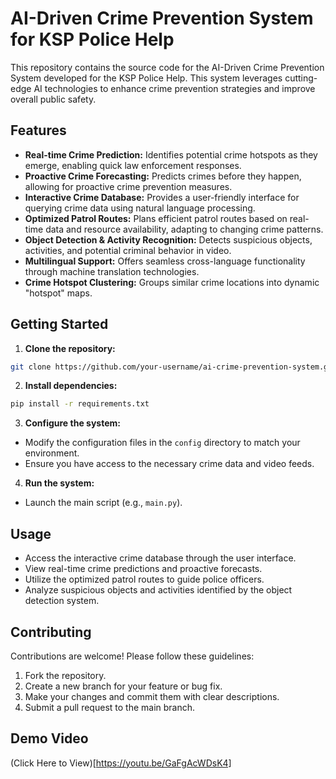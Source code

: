 # AI-Driven Crime Prevention System for KSP Police Help

This repository contains the source code for the AI-Driven Crime Prevention System developed for the KSP Police Help. This system leverages cutting-edge AI technologies to enhance crime prevention strategies and improve overall public safety.

## Features

* **Real-time Crime Prediction:** Identifies potential crime hotspots as they emerge, enabling quick law enforcement responses.
* **Proactive Crime Forecasting:**  Predicts crimes before they happen, allowing for proactive crime prevention measures.
* **Interactive Crime Database:** Provides a user-friendly interface for querying crime data using natural language processing.
* **Optimized Patrol Routes:** Plans efficient patrol routes based on real-time data and resource availability, adapting to changing crime patterns.
* **Object Detection & Activity Recognition:** Detects suspicious objects, activities, and potential criminal behavior in video.
* **Multilingual Support:**  Offers seamless cross-language functionality through machine translation technologies.
* **Crime Hotspot Clustering:**  Groups similar crime locations into dynamic "hotspot" maps.

## Getting Started

1. **Clone the repository:**
```bash
git clone https://github.com/your-username/ai-crime-prevention-system.git](https://github.com/AnKiTu03/KSP-Datathon/new/Datathon
```

2. **Install dependencies:**
```bash
pip install -r requirements.txt
```

3. **Configure the system:**
* Modify the configuration files in the `config` directory to match your environment.
* Ensure you have access to the necessary crime data and video feeds.

4. **Run the system:**
* Launch the main script (e.g., `main.py`).

## Usage

* Access the interactive crime database through the user interface.
* View real-time crime predictions and proactive forecasts.
* Utilize the optimized patrol routes to guide police officers.
* Analyze suspicious objects and activities identified by the object detection system.

## Contributing

Contributions are welcome! Please follow these guidelines:

1. Fork the repository.
2. Create a new branch for your feature or bug fix.
3. Make your changes and commit them with clear descriptions.
4. Submit a pull request to the main branch.

## Demo Video 
(Click Here to View)[https://youtu.be/GaFgAcWDsK4]

